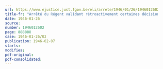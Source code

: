 ```yaml
---
url: https://www.ejustice.just.fgov.be/eli/arrete/1946/01/26/1946012602/justel
title-fr: "Arrêté du Régent validant rétroactivement certaines décisions prises sous l'occupation ennemie, relatives aux interventions de l'Etat en matière de ravitaillement du pays"
date: 1946-01-26
source:
number: 1946012602
page: 888888
case: 1946-01-26/02
publication: 1946-02-07
starts:
modifies:
pdf-original:
pdf-consolidated:
---
```


